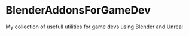 # BlenderAddonsForGameDev
My collection of usefull utilities for game devs using Blender and Unreal
